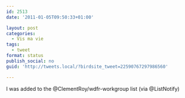 ```yaml
---
id: 2513
date: '2011-01-05T09:50:33+01:00'

layout: post
categories:
  - Vis ma vie
tags:
  - tweet
format: status
publish_social: no
guid: 'http://tweets.local/?birdsite_tweet=22590767297986560'

---
```


I was added to the @ClementRoy/wdfr-workgroup list (via @ListNotify)